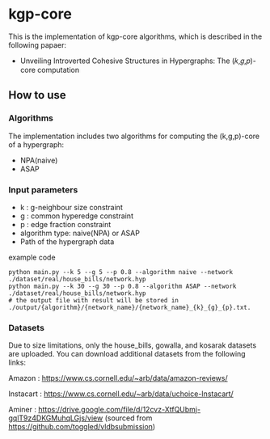 # kgp-core
This is the implementation of kgp-core algorithms, which is described in the following papaer:
- Unveiling Introverted Cohesive Structures in Hypergraphs: The (𝑘,𝑔,𝑝)-core computation

## How to use

### Algorithms
The implementation includes two algorithms for computing the (k,g,p)-core of a hypergraph:
- NPA(naive)
- ASAP


### Input parameters
  - k : g-neighbour size constraint
  - g : common hyperedge constraint
  - p : edge fraction constraint
  - algorithm type: naive(NPA) or ASAP
  - Path of the hypergraph data

example code
```
python main.py --k 5 --g 5 --p 0.8 --algorithm naive --network ./dataset/real/house_bills/network.hyp
python main.py --k 30 --g 30 --p 0.8 --algorithm ASAP --network ./dataset/real/house_bills/network.hyp
# the output file with result will be stored in ./output/{algorithm}/{network_name}/{network_name}_{k}_{g}_{p}.txt.
```

### Datasets
Due to size limitations, only the house_bills, gowalla, and kosarak datasets are uploaded.
You can download additional datasets from the following links:

Amazon : https://www.cs.cornell.edu/~arb/data/amazon-reviews/

Instacart : https://www.cs.cornell.edu/~arb/data/uchoice-Instacart/

Aminer : https://drive.google.com/file/d/12cvz-XtfQUbmj-gqlT9z4DKGMuhqLGjs/view (sourced from https://github.com/toggled/vldbsubmission)


